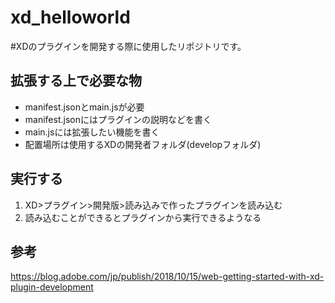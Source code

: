 # xd_helloworld
#XDのプラグインを開発する際に使用したリポジトリです。

## 拡張する上で必要な物
- manifest.jsonとmain.jsが必要  
- manifest.jsonにはプラグインの説明などを書く  
- main.jsには拡張したい機能を書く  
- 配置場所は使用するXDの開発者フォルダ(developフォルダ)  

## 実行する
1. XD>プラグイン>開発版>読み込みで作ったプラグインを読み込む  
2. 読み込むことができるとプラグインから実行できるようなる

## 参考
https://blog.adobe.com/jp/publish/2018/10/15/web-getting-started-with-xd-plugin-development
